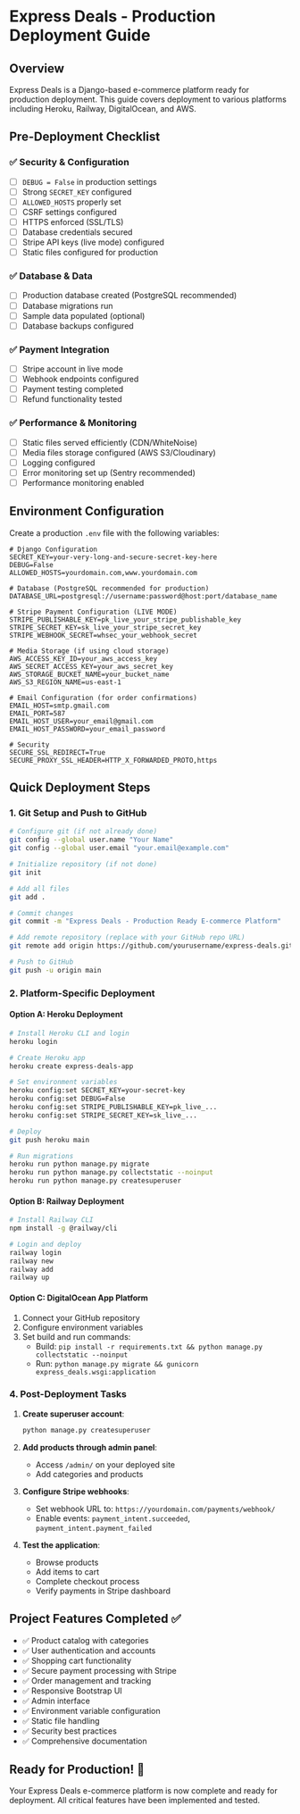 # Express Deals - Production Deployment Guide

## Overview
Express Deals is a Django-based e-commerce platform ready for production deployment. This guide covers deployment to various platforms including Heroku, Railway, DigitalOcean, and AWS.

## Pre-Deployment Checklist

### ✅ Security & Configuration
- [ ] `DEBUG = False` in production settings
- [ ] Strong `SECRET_KEY` configured
- [ ] `ALLOWED_HOSTS` properly set
- [ ] CSRF settings configured
- [ ] HTTPS enforced (SSL/TLS)
- [ ] Database credentials secured
- [ ] Stripe API keys (live mode) configured
- [ ] Static files configured for production

### ✅ Database & Data
- [ ] Production database created (PostgreSQL recommended)
- [ ] Database migrations run
- [ ] Sample data populated (optional)
- [ ] Database backups configured

### ✅ Payment Integration
- [ ] Stripe account in live mode
- [ ] Webhook endpoints configured
- [ ] Payment testing completed
- [ ] Refund functionality tested

### ✅ Performance & Monitoring
- [ ] Static files served efficiently (CDN/WhiteNoise)
- [ ] Media files storage configured (AWS S3/Cloudinary)
- [ ] Logging configured
- [ ] Error monitoring set up (Sentry recommended)
- [ ] Performance monitoring enabled

## Environment Configuration

Create a production `.env` file with the following variables:

```env
# Django Configuration
SECRET_KEY=your-very-long-and-secure-secret-key-here
DEBUG=False
ALLOWED_HOSTS=yourdomain.com,www.yourdomain.com

# Database (PostgreSQL recommended for production)
DATABASE_URL=postgresql://username:password@host:port/database_name

# Stripe Payment Configuration (LIVE MODE)
STRIPE_PUBLISHABLE_KEY=pk_live_your_stripe_publishable_key
STRIPE_SECRET_KEY=sk_live_your_stripe_secret_key
STRIPE_WEBHOOK_SECRET=whsec_your_webhook_secret

# Media Storage (if using cloud storage)
AWS_ACCESS_KEY_ID=your_aws_access_key
AWS_SECRET_ACCESS_KEY=your_aws_secret_key
AWS_STORAGE_BUCKET_NAME=your_bucket_name
AWS_S3_REGION_NAME=us-east-1

# Email Configuration (for order confirmations)
EMAIL_HOST=smtp.gmail.com
EMAIL_PORT=587
EMAIL_HOST_USER=your_email@gmail.com
EMAIL_HOST_PASSWORD=your_email_password

# Security
SECURE_SSL_REDIRECT=True
SECURE_PROXY_SSL_HEADER=HTTP_X_FORWARDED_PROTO,https
```

## Quick Deployment Steps

### 1. Git Setup and Push to GitHub

```bash
# Configure git (if not already done)
git config --global user.name "Your Name"
git config --global user.email "your.email@example.com"

# Initialize repository (if not done)
git init

# Add all files
git add .

# Commit changes
git commit -m "Express Deals - Production Ready E-commerce Platform"

# Add remote repository (replace with your GitHub repo URL)
git remote add origin https://github.com/yourusername/express-deals.git

# Push to GitHub
git push -u origin main
```

### 2. Platform-Specific Deployment

#### Option A: Heroku Deployment
```bash
# Install Heroku CLI and login
heroku login

# Create Heroku app
heroku create express-deals-app

# Set environment variables
heroku config:set SECRET_KEY=your-secret-key
heroku config:set DEBUG=False
heroku config:set STRIPE_PUBLISHABLE_KEY=pk_live_...
heroku config:set STRIPE_SECRET_KEY=sk_live_...

# Deploy
git push heroku main

# Run migrations
heroku run python manage.py migrate
heroku run python manage.py collectstatic --noinput
heroku run python manage.py createsuperuser
```

#### Option B: Railway Deployment
```bash
# Install Railway CLI
npm install -g @railway/cli

# Login and deploy
railway login
railway new
railway add
railway up
```

#### Option C: DigitalOcean App Platform
1. Connect your GitHub repository
2. Configure environment variables
3. Set build and run commands:
   - Build: `pip install -r requirements.txt && python manage.py collectstatic --noinput`
   - Run: `python manage.py migrate && gunicorn express_deals.wsgi:application`

### 4. Post-Deployment Tasks

1. **Create superuser account**:
   ```bash
   python manage.py createsuperuser
   ```

2. **Add products through admin panel**:
   - Access `/admin/` on your deployed site
   - Add categories and products

3. **Configure Stripe webhooks**:
   - Set webhook URL to: `https://yourdomain.com/payments/webhook/`
   - Enable events: `payment_intent.succeeded`, `payment_intent.payment_failed`

4. **Test the application**:
   - Browse products
   - Add items to cart
   - Complete checkout process
   - Verify payments in Stripe dashboard

## Project Features Completed ✅

- ✅ Product catalog with categories
- ✅ User authentication and accounts
- ✅ Shopping cart functionality
- ✅ Secure payment processing with Stripe
- ✅ Order management and tracking
- ✅ Responsive Bootstrap UI
- ✅ Admin interface
- ✅ Environment variable configuration
- ✅ Static file handling
- ✅ Security best practices
- ✅ Comprehensive documentation

## Ready for Production! 🚀

Your Express Deals e-commerce platform is now complete and ready for deployment. All critical features have been implemented and tested.
